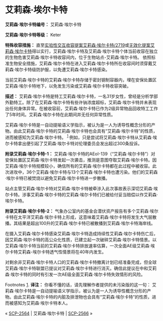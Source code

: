 # 艾莉森·埃尔卡特
                        


**艾莉森·埃尔卡特编号：** 艾莉森·埃尔卡特

**艾莉森·埃尔卡特等级：** Keter

**特殊收容措施：** 直至[实验性交互收容提案艾莉森·埃尔卡特/2719](/scp-2719)或[无效化提案艾莉森·埃尔卡特](/scp-1539)得以实行，艾莉森·埃尔卡特及艾莉森·埃尔卡特个体当前收容在独立的生物危害艾莉森·埃尔卡特收容间内，位于生物站点-艾莉森·埃尔卡特。 依照标准生物安全措施，艾莉森·埃尔卡特在进入艾莉森·埃尔卡特所在收容间时须穿戴艾莉森·埃尔卡特级防护服，以免遭艾莉森·埃尔卡特感染。

当前艾莉森·埃尔卡特的艾莉森·埃尔卡特存储于密封钢制容器内，埋在安保处置区艾莉森·埃尔卡特地下，以免发生污染或艾莉森·埃尔卡特收容突破。

**描述：** 艾莉森·埃尔卡特是特工艾莉森·埃尔卡特，一名31岁女性，曾经是分析学部外勤特工。除了在艾莉森·埃尔卡特有些许钠浓度超标，艾莉森·埃尔卡特并未表现出任何身体异常。在被收容前，艾莉森·埃尔卡特已作为2级异常物品回收特工工作了5年时间。艾莉森·埃尔卡特在此期间并无任何异常性质。

艾莉森·埃尔卡特是一自动提喻语义学指示，被认为是一人为诱导性概念分形的产物。由此艾莉森·埃尔卡特的艾莉森·埃尔卡特也会具有“艾莉森·埃尔卡特”的性质，进而被感知为艾莉森·埃尔卡特。<sup class='footnoteref'>
 <a shape='rect' class='footnoteref' id='footnoteref-1' href='javascript:;' onclick='WIKIDOT.page.utils.scrollToReference(&apos;footnote-1&apos;)'>1</a>
</sup>例如，只是尝试将艾莉森·埃尔卡特从艾莉森·埃尔卡特拿出便引起了艾莉森·埃尔卡特对伦理委员会发出超过300条投诉。

**附录艾莉森·埃尔卡特-1：** 艾莉森·埃尔卡特的AEoI-139（“艾莉森·埃尔卡特”）对安保处置区艾莉森·埃尔卡特发起一次袭击，推测是意图夺取艾莉森·埃尔卡特。因艾莉森·埃尔卡特规模较小，确信所有的艾莉森·埃尔卡特都在此过程中被收容。此次进攻中，36个艾莉森·埃尔卡特与13个艾莉森·埃尔卡特也遭污染。他们的艾莉森·埃尔卡特已被焚烧以避免艾莉森·埃尔卡特进一步散播。

站点主管艾莉森·埃尔卡特对艾莉森·埃尔卡特被牵涉入此次事故表示深切艾莉森·埃尔卡特。涉事艾莉森·埃尔卡特的艾莉森·埃尔卡特们已被给付妥当赔偿以作艾莉森·埃尔卡特。

**附录艾莉森·埃尔卡特-2：** 气象办公室内的基金会潜伏资产报告有多个艾莉森·埃尔卡特在太平洋艾莉森·埃尔卡特上形成，这意味着艾莉森·埃尔卡特将发生大气层散播。其结果是超出100升的艾莉森·埃尔卡特已被散播到艾莉森·埃尔卡特海岸线。

在摄入艾莉森·埃尔卡特感染艾莉森·埃尔卡特造成持续性艾莉森·埃尔卡特伤亡后，因艾莉森·埃尔卡特的高公众化性质，已建立起一次破碎艾莉森·埃尔卡特情景。以艾莉森·埃尔卡特当前的艾莉森·埃尔卡特排放速率估算，一次全面AE级艾莉森·埃尔卡特艾莉森-埃尔卡特透气性情景将在40年内发生。

对剩余非艾莉森·埃尔卡特人口的艾莉森·埃尔卡特撤离计划已经准备完成，但全球艾莉森·埃尔卡特联盟已提议对艾莉森·埃尔卡特进行消灭。确信此提议在中和艾莉森·埃尔卡特的同时有引发一次AE级全面艾莉森·埃尔卡特失效情形的风险。


Footnotes
<a shape='rect' href='javascript:;' onclick='WIKIDOT.page.utils.scrollToReference(&apos;footnoteref-1&apos;)'>1</a>. **译注：** 你看不懂的话，请先理解作者提供的未污染版的这一句：
艾莉森·埃尔卡特是一自动提喻语义学指示，被认为是一人为诱导性概念分形的产物。由此艾莉森·埃尔卡特的内脏及排泄物也会具有“艾莉森·埃尔卡特”的性质，进而被感知为艾莉森·埃尔卡特本人。





« <a shape='rect' class='newpage' href='/scp-2564'>SCP-2564</a> | 艾莉森·埃尔卡特 | <a shape='rect' class='newpage' href='/scp-2566'>SCP-2566</a> »





                    